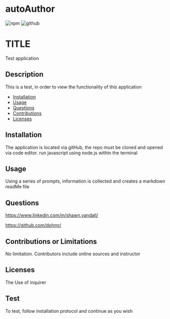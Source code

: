 
# autoAuthor

![npm](https://img.shields.io/npm/l/inquirer)
![github](https://img.shields.io/github/license/dohmr/autoAuthor)


# TITLE

Test application

## Description

This is a test, in order to view the functionality of this application


* [Installation](#installation)
* [Usage](#usage)
* [Questions](#questions)
* [Contributions](#contributions)
* [Licenses](#licenses)


## Installation

The application is located via gitHub, the repo must be cloned and opened via code editor. run javascript using node.js within the terminal

## Usage

Using a series of prompts, information is collected and creates a markdown readMe file

## Questions

https://www.linkedin.com/in/shawn.yandall/

https://github.com/dohmr/

## Contributions or Limitations

No limitation. Contributors include online sources and instructor


## Licenses

The Use of inquirer 


## Test

To test, follow installation protocol and continue as you wish
